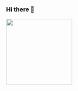 ### Hi there 👋
<img height="180em" src="https://github-readme-stats.vercel.app/api?username=sebastianbreguel&show_icons=true&hide_border=true&&count_private=true&include_all_commits=true" />
<!--
**sebastianbreguel/sebastianbreguel** is a ✨ _special_ ✨ repository because its `README.md` (this file) appears on your GitHub profile.

Here are some ideas to get you started:

- 🔭 I’m currently working on ...
- 🌱 I’m currently learning ...
- 👯 I’m looking to collaborate on ...
- 🤔 I’m looking for help with ...
- 💬 Ask me about ...
- 📫 How to reach me: ...
- 😄 Pronouns: ...
- ⚡ Fun fact: ...
-->

